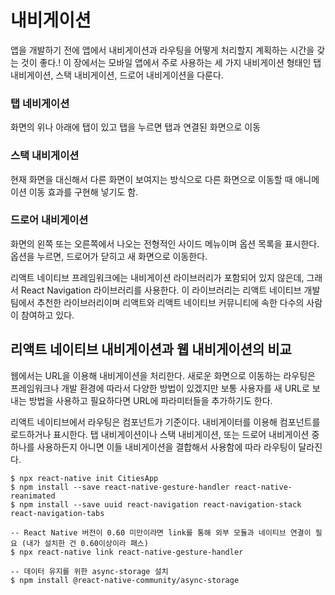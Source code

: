 # 내비게이션

앱을 개발하기 전에 앱에서 내비게이션과 라우팅을 어떻게 처리할지 계획하는 시간을 갖는 것이 좋다.! 이 장에서는 모바일 앱에서 주로 사용하는 세 가지 내비게이션 형태인 탭 내비게이션, 스택 내비게이션, 드로어 내비게이션을 다룬다.

### 탭 네비게이션 ###
화면의 위나 아래에 탭이 있고 탭을 누르면 탭과 연결된 화면으로 이동

### 스택 내비게이션 ###
현재 화면을 대신해서 다른 화면이 보여지는 방식으로 다른 화면으로 이동할 때 애니메이션 이동 효과를 구현해 넣기도 함. 

### 드로어 내비게이션 ###
화면의 왼쪽 또는 오른쪽에서 나오는 전형적인 사이드 메뉴이며 옵션 목록을 표시한다. 옵션을 누르면, 드로어가 닫히고 새 화면으로 이동한다. 

리액트 네이티브 프레임워크에는 내비게이션 라이브러리가 포함되어 있지 않은데, 그래서 React Navigation 라이브러리를 사용한다. 이 라이브러리는 리액트 네이티브 개발팀에서 추천한 라이브러리이며 리액트와 리액트 네이티브 커뮤니티에 속한 다수의 사람이 참여하고 있다. 

## 리액트 네이티브 내비게이션과 웹 내비게이션의 비교

웹에서는 URL을 이용해 내비게이션을 처리한다. 새로운 화면으로 이동하는 라우팅은 프레임워크나 개발 환경에 따라서 다양한 방법이 있겠지만 보통 사용자를 새 URL로 보내는 방법을 사용하고 필요하다면 URL에 파라미터들을 추가하기도 한다.

리액트 네이티브에서 라우팅은 컴포넌트가 기준이다. 내비게이터를 이용해 컴포넌트를 로드하거나 표시한다. 탭 내비게이션이나 스택 내비게이션, 또는 드로어 내비게이션 중 하나를 사용하든지 아니면 이들 내비게이션을 결합해서 사용함에 따라 라우팅이 달라진다.

```
$ npx react-native init CitiesApp
$ npm install --save react-native-gesture-handler react-native-reanimated
$ npm install --save uuid react-navigation react-navigation-stack react-navigation-tabs

-- React Native 버전이 0.60 미만이라면 link를 통해 외부 모듈과 네이티브 연결이 필요 (내가 설치한 건 0.60이상이라 패스)
$ npx react-native link react-native-gesture-handler

-- 데이터 유지를 위한 async-storage 설치
$ npm install @react-native-community/async-storage
```